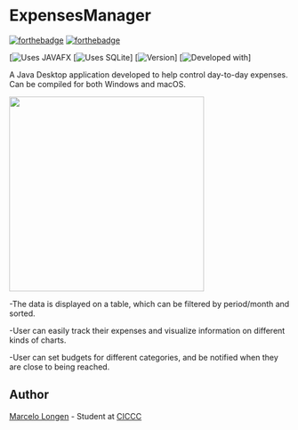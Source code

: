 # ExpensesManager

[![forthebadge](https://forthebadge.com/images/badges/made-with-java.svg)](http://forthebadge.com)
[![forthebadge](http://forthebadge.com/images/badges/built-with-love.svg)](http://forthebadge.com)

[![Uses JAVAFX](https://img.shields.io/badge/uses-JavaFX-blue.svg)
[![Uses SQLite](https://img.shields.io/badge/uses-SQLite-yellow.svg)]
[![Version](https://img.shields.io/badge/version-beta%200.22-green.svg)]
[![Developed with](https://img.shields.io/badge/developed%20with-JDK10-red.svg)]

A Java Desktop application developed to help control day-to-day expenses. Can be compiled for both Windows and macOS.

 <img src="http://marcelo.co.technology/img/JavaProject.gif?raw=true" width="350px">

 -The data is displayed on a table, which can be filtered by period/month and sorted. 
 
 -User can easily track their expenses and visualize information on different kinds of charts.
 
 -User can set budgets for different categories, and be notified when they are close to being reached.


## Author

[Marcelo Longen](http://www.marcelolongen.com) - Student at [CICCC](http://www.ciccc.ca)
